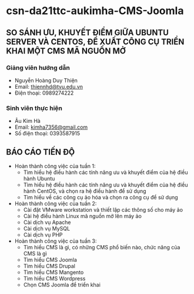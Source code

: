 # csn-da21ttc-aukimha-CMS-Joomla
## SO SÁNH ƯU, KHUYẾT ĐIỂM GIỮA UBUNTU SERVER VÀ CENTOS, ĐỀ XUẤT CÔNG CỤ TRIỂN KHAI MỘT CMS MÃ NGUỒN MỞ ##
### Giảng viên hướng dẫn ###
  - Nguyễn Hoàng Duy Thiện
  - Email: thiennhd@tvu.edu.vn
  - Điện thoại: 0989274222
### Sinh viên thực hiện ###
  - Âu Kim Hà 
  - Email: kimha7356@gmail.com
  - Số điện thoại: 0393587915
## BÁO CÁO TIẾN ĐỘ ##
- Hoàn thành công việc của tuần 1:
  - Tìm hiểu hệ điều hành các tính năng ưu và khuyết điểm của hệ điều hành Ubuntu
  - Tìm hiểu hệ điều hành các tính năng ưu và khuyết điểm của hệ điều hành CentOS, và chọn ra hệ điều hành để sử dụng
  - Tìm hiểu về các công cụ ảo hóa và chọn ra công cụ để sử dụng
- Hoàn thành công việc của tuần 2:
  - Cài đặt VMware workstation và thiết lập các thông số cho máy ảo 
  -	Cài hệ điều hành Linux mã nguồn mở lên máy ảo
  -	Cài dịch vụ Apache
  - Cài dịch vụ MySQL
  - Cài dịch vụ PHP 
- Hoàn thành công việc của tuần 3:
  - Tìm hiểu CMS là gì, có những CMS phổ biến nào, chức năng của CMS là gì
  - Tìm hiểu CMS Joomla
  - Tìm hiểu CMS Drupal
  - Tìm hiểu CMS Mangento
  - Tìm hiểu CMS Wordpress
  - Chọn CMS Joomla để triển khai
